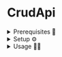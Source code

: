 # CrudApi

<details>
    <summary>Prerequisites 🧾</summary>

|          |      Version      |
|:--------:|:-----------------:|
|   Php    | v8.1.12 or higher |
|  MySQL   |      latest       |
| Artisan  |      latest       |
| Composer |      latest       |
| Postman  |      latest       |

</details>

<details>
    <summary>Setup ⚙</summary>

- Configure an *.env* file, check the example [.env](./.env.example)

```sh
composer new-serve
```

</details>

<details>
    <summary>Usage 🐱‍🚀</summary>

Open [Postman](postman:///) and import the [collection](./CrudApi.postman_collection.json)

Don't forget to change the [Api key](https://github.com/ssadrian/CrudApi/blob/main/CrudApi.postman_collection.json#L573) to a valid one

</details>

